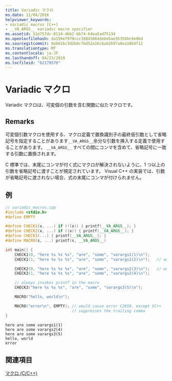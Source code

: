 ```yaml
---
title: Variadic マクロ
ms.date: 11/04/2016
helpviewer_keywords:
- variadic macros [C++]
- __VA_ARGS__ variadic macro specifier
ms.assetid: 51e757dc-0134-4bb2-bb74-64ea5ad75134
ms.openlocfilehash: da159ef979ccc38845064debebae55356bc9e9bd
ms.sourcegitcommit: 0ab61bc3d2b6cfbd52a16c6ab2b97a8ea1864f12
ms.translationtype: MT
ms.contentlocale: ja-JP
ms.lasthandoff: 04/23/2019
ms.locfileid: "62179570"
---
```

# <a name="variadic-macros"></a>Variadic マクロ

Variadic マクロは、可変個の引数を含む関数に似たマクロです。

## <a name="remarks"></a>Remarks

可変個引数マクロを使用する、マクロ定義で置換識別子の最終仮引数として省略記号を指定することがあります`__VA_ARGS__`余分な引数を挿入する定義で使用することがあります。  `__VA_ARGS__` すべての間にコンマを含めて、省略記号に一致する引数に置換されます。

C 標準では、末尾にコンマが付く式にマクロが解決されないように、1 つ以上の引数を省略記号に渡すことが規定されています。  Visual C++ の実装では、引数が省略記号に渡されない場合、式の末尾にコンマが付けられません。

## <a name="example"></a>例

```cpp
// variadic_macros.cpp
#include <stdio.h>
#define EMPTY

#define CHECK1(x, ...) if (!(x)) { printf(__VA_ARGS__); }
#define CHECK2(x, ...) if ((x)) { printf(__VA_ARGS__); }
#define CHECK3(...) { printf(__VA_ARGS__); }
#define MACRO(s, ...) printf(s, __VA_ARGS__)

int main() {
    CHECK1(0, "here %s %s %s", "are", "some", "varargs1(1)\n");
    CHECK1(1, "here %s %s %s", "are", "some", "varargs1(2)\n");   // won't print

    CHECK2(0, "here %s %s %s", "are", "some", "varargs2(3)\n");   // won't print
    CHECK2(1, "here %s %s %s", "are", "some", "varargs2(4)\n");

    // always invokes printf in the macro
    CHECK3("here %s %s %s", "are", "some", "varargs3(5)\n");

    MACRO("hello, world\n");

    MACRO("error\n", EMPTY); // would cause error C2059, except VC++
                             // suppresses the trailing comma
}
```

```Output
here are some varargs1(1)
here are some varargs2(4)
here are some varargs3(5)
hello, world
error
```

## <a name="see-also"></a>関連項目

[マクロ (C/C++)](../preprocessor/macros-c-cpp.md)